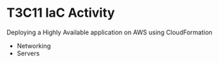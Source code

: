 
# T3C11 IaC Activity

Deploying a Highly Available application on AWS using CloudFormation

- Networking
- Servers
